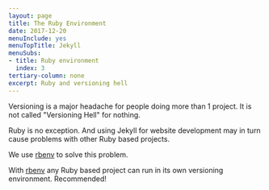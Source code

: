 ```yaml
---
layout: page
title: The Ruby Environment
date: 2017-12-20
menuInclude: yes
menuTopTitle: Jekyll
menuSubs:
- title: Ruby environment
  index: 3
tertiary-column: none
excerpt: Ruby and versioning hell
---
```

Versioning is a major headache for people doing more than 1 project. It is not called "Versioning Hell" for nothing.

Ruby is no exception. And using Jekyll for website development may in turn cause problems with other Ruby based projects.

We use [rbenv](https://github.com/rbenv/rbenv) to solve this problem.

With [rbenv](https://github.com/rbenv/rbenv) any Ruby based project can run in its own versioning environment. Recommended!
